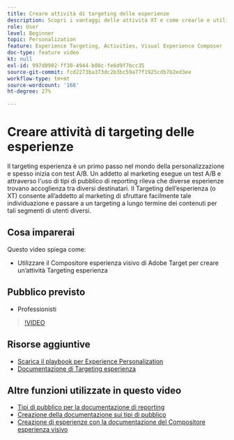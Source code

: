 ```yaml
---
title: Creare attività di targeting delle esperienze
description: Scopri i vantaggi delle attività XT e come crearle e utilizzarle. Le attività Targeting esperienza (XT) consentono agli addetti al marketing di indirizzare contenuti specifici a un pubblico specifico.
role: User
level: Beginner
topic: Personalization
feature: Experience Targeting, Activities, Visual Experience Composer (VEC)
doc-type: feature video
kt: null
exl-id: 997d0902-ff30-4944-b08c-fe6d9f7bcc35
source-git-commit: fcd2273ba373dc2b3bc59a77f1925cdb7b2ed3ee
workflow-type: tm+mt
source-wordcount: '168'
ht-degree: 27%

---
```


# Creare attività di targeting delle esperienze

Il targeting esperienza è un primo passo nel mondo della personalizzazione e spesso inizia con test A/B. Un addetto al marketing esegue un test A/B e attraverso l&#39;uso di tipi di pubblico di reporting rileva che diverse esperienze trovano accoglienza tra diversi destinatari. Il Targeting dell’esperienza (o XT) consente all’addetto al marketing di sfruttare facilmente tale individuazione e passare a un targeting a lungo termine dei contenuti per tali segmenti di utenti diversi.

## Cosa imparerai

Questo video spiega come:

* Utilizzare il Compositore esperienza visivo di Adobe Target per creare un’attività Targeting esperienza

## Pubblico previsto

* Professionisti

>[!VIDEO](https://video.tv.adobe.com/v/22418?quality=12)

## Risorse aggiuntive

* [Scarica il playbook per Experience Personalization](https://guided.adobe.com/?promoid=K42KVXHD&amp;mv=other&amp;search=personalization+playbook#recommended/solutions/target)
* [Documentazione di Targeting esperienza](https://experienceleague.adobe.com/docs/target/using/activities/experience-targeting/experience-target.html?lang=it)

## Altre funzioni utilizzate in questo video

* [Tipi di pubblico per la documentazione di reporting](https://experienceleague.adobe.com/docs/target/using/audiences/managing-audience-filters.html?lang=it)
* [Creazione della documentazione sui tipi di pubblico](https://experienceleague.adobe.com/docs/target/using/audiences/managing-audience-filters.html?lang=it)
* [Creazione di esperienze con la documentazione del Compositore esperienza visivo](https://experienceleague.adobe.com/docs/target/using/experiences/experiences.html?lang=it)
